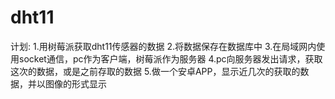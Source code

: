 # dht11
计划:
    1.用树莓派获取dht11传感器的数据
    2.将数据保存在数据库中
    3.在局域网内使用socket通信，pc作为客户端，树莓派作为服务器
    4.pc向服务器发出请求，获取这次的数据，或是之前存取的数据
    5.做一个安卓APP，显示近几次的获取的数据，并以图像的形式显示